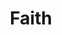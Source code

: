 ---
title: Faith
description: Thoughts about the Gospel of Jesus Christ and how its principles interconnect with the sciences and daily life
override:tags: [ 'category' ]
layout: collection
pagination: 
    data: collections.faith
---